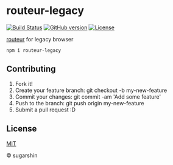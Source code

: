# routeur-legacy

[![Build Status][travis-image]][travis-url]
[![GitHub version][github-ver-image]][github-ver-url]
[![License][license-image]][license-url]

[routeur](https://github.com/sugarshin/routeur) for legacy browser

```
npm i routeur-legacy
```

## Contributing

1. Fork it!
2. Create your feature branch: git checkout -b my-new-feature
3. Commit your changes: git commit -am 'Add some feature'
4. Push to the branch: git push origin my-new-feature
5. Submit a pull request :D

## License

[MIT][license-url]

© sugarshin

[npm-image]: http://img.shields.io/npm/v/routeur-legacy.svg
[npm-url]: https://www.npmjs.org/package/routeur-legacy
[bower-image]: http://img.shields.io/bower/v/routeur-legacy.svg
[bower-url]: http://bower.io/search/?q=routeur-legacy
[travis-image]: http://img.shields.io/travis/sugarshin/routeur-legacy/master.svg?branch=master
[travis-url]: https://travis-ci.org/sugarshin/routeur-legacy
[gratipay-image]: http://img.shields.io/gratipay/sugarshin.svg
[gratipay-url]: https://gratipay.com/sugarshin/
[coveralls-image]: https://coveralls.io/repos/sugarshin/routeur-legacy/badge.svg
[coveralls-url]: https://coveralls.io/r/sugarshin/routeur-legacy
[github-ver-image]: https://badge.fury.io/gh/sugarshin%2Frouteur-legacy.svg
[github-ver-url]: http://badge.fury.io/gh/sugarshin%2Frouteur-legacy
[license-image]: http://img.shields.io/:license-mit-blue.svg
[license-url]: http://sugarshin.mit-license.org/
[downloads-image]: http://img.shields.io/npm/dm/routeur-legacy.svg
[dependencies-image]: http://img.shields.io/david/sugarshin/routeur-legacy.svg
[testling-svg]: https://ci.testling.com/sugarshin/routeur-legacy.png
[testling-url]: https://ci.testling.com/sugarshin/routeur-legacy
